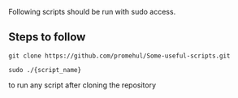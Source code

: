 Following scripts should be run with sudo access.

## Steps to follow

``` 
git clone https://github.com/promehul/Some-useful-scripts.git
```

``` 
sudo ./{script_name} 
``` 
to run any script after cloning the repository